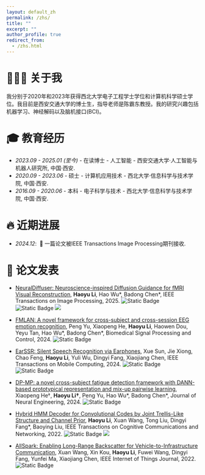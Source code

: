 ```yaml
---
layout: default_zh
permalink: /zhs/
title: ""
excerpt: ""
author_profile: true
redirect_from: 
  - /zhs.html
---
```


<span class='anchor' id='-about-me-zh'></span>

# 👨🏻‍🎓 关于我

我分别于2020年和2023年获得西北大学电子工程学士学位和计算机科学硕士学位。我目前是西安交通大学的博士生，指导老师是陈霸东教授。我的研究兴趣包括机器学习、神经解码以及脑机接口(BCI)。

<span class='anchor' id='-edu-zh'></span>

# 🎓 教育经历
- *2023.09 - 2025.01 (至今)* - 在读博士 - 人工智能 - 西安交通大学·人工智能与机器人研究所, 中国·西安. 
- *2020.09 - 2023.06* - 硕士 - 计算机应用技术 - 西北大学·信息科学与技术学院, 中国·西安. 
- *2016.09 - 2020.06* - 本科 - 电子科学与技术 - 西北大学·信息科学与技术学院, 中国·西安. 

<span class='anchor' id='-news-zh'></span>

# 🔥 近期进展

- *2024.12*: &nbsp;🎉 一篇论文被IEEE Transactions Image Processing期刊接收. 

<span class='anchor' id='-pubs-zh'></span>

# 📝 论文发表 

- [NeuralDiffuser: Neuroscience-inspired Diffusion Guidance for fMRI Visual Reconstruction](https://ieeexplore.ieee.org/document/10838320), **Haoyu Li**, Hao Wu\*, Badong Chen\*, IEEE Transactions on Image Processing, 2025. ![Static Badge](https://img.shields.io/badge/SCI-1-red) ![Static Badge](https://img.shields.io/badge/CCF-A-blueviolet) [![](https://img.shields.io/badge/Github-181717?style=plastic&logo=github&logoColor=white)](https://github.com/HaoyyLi/NeuralDiffuser)

- [FMLAN: A novel framework for cross-subject and cross-session EEG emotion recognition](https://www.sciencedirect.com/science/article/abs/pii/S1746809424009704?via%3Dihub), Peng Yu, Xiaopeng He, **Haoyu Li**, Haowen Dou, Yeyu Tan, Hao Wu\*, Badong Chen\*, Biomedical Signal Processing and Control, 2024. ![Static Badge](https://img.shields.io/badge/SCI-2-yellow)

- [EarSSR: Silent Speech Recognition via Earphones](https://ieeexplore.ieee.org/document/10411110), Xue Sun, Jie Xiong, Chao Feng, **Haoyu Li**, Yuli Wu, Dingyi Fang, Xiaojiang Chen, IEEE Transactions on Mobile Computing, 2024. ![Static Badge](https://img.shields.io/badge/SCI-2-yellow) ![Static Badge](https://img.shields.io/badge/CCF-A-blueviolet)

- [DP-MP: a novel cross-subject fatigue detection framework with DANN-based prototypical representation and mix-up pairwise learning](https://iopscience.iop.org/article/10.1088/1741-2552/ad618a), Xiaopeng He†, **Haoyu Li†**, Peng Yu, Hao Wu\*, Badong Chen\*, Journal of Neural Engineering, 2024. ![Static Badge](https://img.shields.io/badge/SCI-3-green)

- [Hybrid HMM Decoder for Convolutional Codes by Joint Trellis-Like Structure and Channel Prior](https://ieeexplore.ieee.org/document/9943994), **Haoyu Li**, Xuan Wang, Tong Liu, Dingyi Fang\*, Baoying Liu, IEEE Transactions on Cognitive Communications and Networking, 2022. ![Static Badge](https://img.shields.io/badge/SCI-1-red) [![](https://img.shields.io/badge/Github-181717?style=plastic&logo=github&logoColor=white)](https://github.com/HaoyyLi/HMM-decoder) 

- [AllSpark: Enabling Long-Range Backscatter for Vehicle-to-Infrastructure Communication](https://ieeexplore.ieee.org/document/9863663), Xuan Wang, Xin Kou, **Haoyu Li**, Fuwei Wang, Dingyi Fang, Yunfei Ma, Xiaojiang Chen, IEEE Internet of Things Journal, 2022. ![Static Badge](https://img.shields.io/badge/SCI-1-red)

<!-- # 🎖 Honors and Awards
- *2021.10* Lorem ipsum dolor sit amet, consectetur adipiscing elit. Vivamus ornare aliquet ipsum, ac tempus justo dapibus sit amet. 
- *2021.09* Lorem ipsum dolor sit amet, consectetur adipiscing elit. Vivamus ornare aliquet ipsum, ac tempus justo dapibus sit amet. 

# 💬 Invited Talks
- *2021.06*, Lorem ipsum dolor sit amet, consectetur adipiscing elit. Vivamus ornare aliquet ipsum, ac tempus justo dapibus sit amet. 
- *2021.03*, Lorem ipsum dolor sit amet, consectetur adipiscing elit. Vivamus ornare aliquet ipsum, ac tempus justo dapibus sit amet.  \| [\[video\]](https://github.com/)

# 💻 Internships
- *2019.05 - 2020.02*, [Lorem](https://github.com/), China. -->